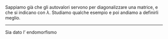 Sappiamo già che gli autovalori servono per diagonalizzare una matrice, e che si indicano con $\lambda$.
Studiamo qualche esempio e poi andiamo a definirli meglio.

---

Sia dato l’ endomorfismo 